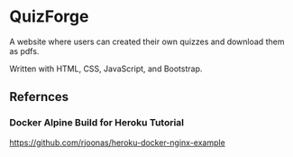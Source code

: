 # QuizForge
A website where users can created their own quizzes and download them as pdfs.

Written with HTML, CSS, JavaScript, and Bootstrap.

## Refernces
### Docker Alpine Build for Heroku Tutorial
https://github.com/rjoonas/heroku-docker-nginx-example
